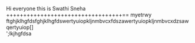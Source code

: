 Hi everyone this is Swathi Sneha
++++++++++++++++++++++++++++++++++==
myetrwy
ftghjklhgfdsfghjklhgfdswertyuiopkljnmbvcxfdszawertyuiopkljnmbvcxdzsawqertyuiop[]\
';lkjhgfdsa